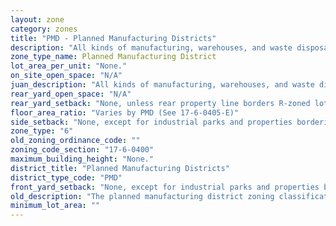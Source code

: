 ```yaml
---
layout: zone
category: zones
title: "PMD - Planned Manufacturing Districts"
description: "All kinds of manufacturing, warehouses, and waste disposal. Special service district - not technically a manufacturing district - intended to protect the city's industrial base."
zone_type_name: Planned Manufacturing District
lot_area_per_unit: "None."
on_site_open_space: "N/A"
juan_description: "All kinds of manufacturing, warehouses, and waste disposal. Special service district - not technically a manufacturing district - intended to protect the city&#39;s industrial base."
rear_yard_open_space: "N/A"
rear_yard_setback: "None, unless rear property line borders R-zoned lot&#39;s side or rear property line. Then the minimum setback is 30 ft."
floor_area_ratio: "Varies by PMD (See 17-6-0405-E)"
side_setback: "None, except for industrial parks and properties bordering R-zoned lots (see 17-5-0405-A for details)."
zone_type: "6"
old_zoning_ordinance_code: ""
zoning_code_section: "17-6-0400"
maximum_building_height: "None."
district_title: "Planned Manufacturing Districts"
district_type_code: "PMD"
front_yard_setback: "None, except for industrial parks and properties bordering R-zoned lots (see 17-5-0405-A for details)."
old_description: "The planned manufacturing district zoning classification is intended to foster the city&#39;s industrial base."
minimum_lot_area: ""
---
```

